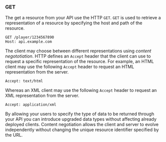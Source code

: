
### GET

The get a resource from your API use the HTTP `GET`. `GET` is used to retrieve a representation of a resource by specifying the host and path of the resource.

```
GET /player/1234567890
Host: api.example.com
```

The client may choose between different representations using *content negototiation*. HTTP defines an `Accept` header that the client can use to request a specific representation of the resource. For example, an HTML client may use the following `Accept` header to request an HTML representation from the server.

```
Accept: text/html
```

Whereas an XML client may use the following `Accept` header to request an XML representation from the server.

```
Accept: application/xml
```

By allowing your users to specify the type of data to be returned through your API you can introduce upgraded data types without affecting already deployed clients. Content negotiation allows the client and server to evolve independently without changing the unique resource identifier specified by the URL.

